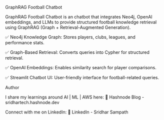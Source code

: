GraphRAG Football Chatbot

GraphRAG Football Chatbot is an chatbot that integrates Neo4j, OpenAI embeddings, and LLMs to provide structured football knowledge retrieval using GraphRAG (Graph + Retrieval-Augmented Generation).


✅ Neo4j Knowledge Graph: Stores players, clubs, leagues, and performance stats.

✅ Graph-Based Retrieval: Converts queries into Cypher for structured retrieval.

✅ OpenAI Embeddings: Enables similarity search for player comparisons.

✅ Streamlit Chatbot UI: User-friendly interface for football-related queries.

Author

I share my learnings around AI | ML | AWS here: 🔗 Hashnode Blog - sridhartech.hashnode.dev

Connect with me on LinkedIn: 🔗 LinkedIn - Sridhar Sampath
